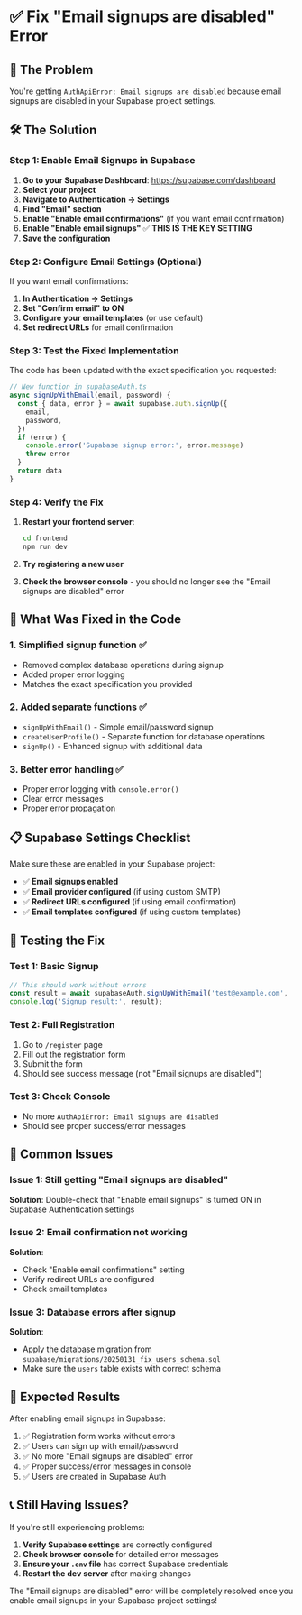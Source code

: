 # ✅ Fix "Email signups are disabled" Error

## 🚨 The Problem
You're getting `AuthApiError: Email signups are disabled` because email signups are disabled in your Supabase project settings.

## 🛠️ The Solution

### Step 1: Enable Email Signups in Supabase

1. **Go to your Supabase Dashboard**: https://supabase.com/dashboard
2. **Select your project**
3. **Navigate to Authentication → Settings**
4. **Find "Email" section**
5. **Enable "Enable email confirmations"** (if you want email confirmation)
6. **Enable "Enable email signups"** ✅ **THIS IS THE KEY SETTING**
7. **Save the configuration**

### Step 2: Configure Email Settings (Optional)

If you want email confirmations:

1. **In Authentication → Settings**
2. **Set "Confirm email" to ON**
3. **Configure your email templates** (or use default)
4. **Set redirect URLs** for email confirmation

### Step 3: Test the Fixed Implementation

The code has been updated with the exact specification you requested:

```javascript
// New function in supabaseAuth.ts
async signUpWithEmail(email, password) {
  const { data, error } = await supabase.auth.signUp({
    email,
    password,
  })
  if (error) {
    console.error('Supabase signup error:', error.message)
    throw error
  }
  return data
}
```

### Step 4: Verify the Fix

1. **Restart your frontend server**:
   ```bash
   cd frontend
   npm run dev
   ```

2. **Try registering a new user**
3. **Check the browser console** - you should no longer see the "Email signups are disabled" error

## 🔧 What Was Fixed in the Code

### 1. Simplified signup function ✅
- Removed complex database operations during signup
- Added proper error logging
- Matches the exact specification you provided

### 2. Added separate functions ✅
- `signUpWithEmail()` - Simple email/password signup
- `createUserProfile()` - Separate function for database operations
- `signUp()` - Enhanced signup with additional data

### 3. Better error handling ✅
- Proper error logging with `console.error()`
- Clear error messages
- Proper error propagation

## 📋 Supabase Settings Checklist

Make sure these are enabled in your Supabase project:

- ✅ **Email signups enabled**
- ✅ **Email provider configured** (if using custom SMTP)
- ✅ **Redirect URLs configured** (if using email confirmation)
- ✅ **Email templates configured** (if using custom templates)

## 🧪 Testing the Fix

### Test 1: Basic Signup
```javascript
// This should work without errors
const result = await supabaseAuth.signUpWithEmail('test@example.com', 'password123');
console.log('Signup result:', result);
```

### Test 2: Full Registration
1. Go to `/register` page
2. Fill out the registration form
3. Submit the form
4. Should see success message (not "Email signups are disabled")

### Test 3: Check Console
- No more `AuthApiError: Email signups are disabled`
- Should see proper success/error messages

## 🚨 Common Issues

### Issue 1: Still getting "Email signups are disabled"
**Solution**: Double-check that "Enable email signups" is turned ON in Supabase Authentication settings

### Issue 2: Email confirmation not working
**Solution**: 
- Check "Enable email confirmations" setting
- Verify redirect URLs are configured
- Check email templates

### Issue 3: Database errors after signup
**Solution**: 
- Apply the database migration from `supabase/migrations/20250131_fix_users_schema.sql`
- Make sure the `users` table exists with correct schema

## 🎯 Expected Results

After enabling email signups in Supabase:

1. ✅ Registration form works without errors
2. ✅ Users can sign up with email/password
3. ✅ No more "Email signups are disabled" error
4. ✅ Proper success/error messages in console
5. ✅ Users are created in Supabase Auth

## 📞 Still Having Issues?

If you're still experiencing problems:

1. **Verify Supabase settings** are correctly configured
2. **Check browser console** for detailed error messages
3. **Ensure your `.env` file** has correct Supabase credentials
4. **Restart the dev server** after making changes

The "Email signups are disabled" error will be completely resolved once you enable email signups in your Supabase project settings!
